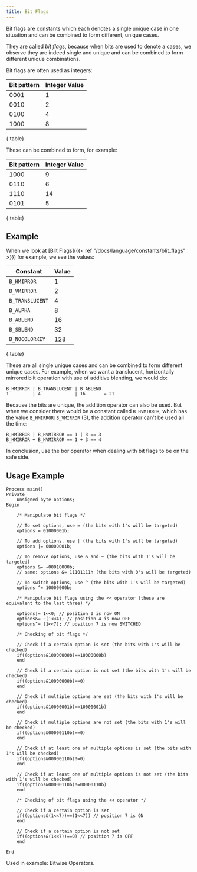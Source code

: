```yaml
---
title: Bit Flags
---
```


Bit flags are constants which each denotes a single unique case in one situation and can be combined to form different, unique cases.

They are called *bit flags*, because when bits are used to denote a cases, we observe they are indeed single and unique and can be combined to form different unique combinations.

Bit flags are often used as integers:

| Bit pattern | Integer Value |
|---|---|
| 0001 | 1 |
| 0010 | 2 |
| 0100 | 4 |
| 1000 | 8 |
{.table}

These can be combined to form, for example:

| Bit pattern | Integer Value |
|---|---|
| 1000 | 9 |
| 0110 | 6 |
| 1110 | 14 |
| 0101 | 5 |
{.table}

## Example

When we look at [Blit Flags]({{< ref "/docs/language/constants/blit_flags" >}}) for example, we see the values:

| Constant | Value
|---|---|
| `B_HMIRROR` | 1 |
| `B_VMIRROR` | 2 |
| `B_TRANSLUCENT` | 4 |
| `B_ALPHA` | 8 |
| `B_ABLEND` | 16 |
| `B_SBLEND` | 32 |
| `B_NOCOLORKEY` | 128 |
{.table}

These are all single unique cases and can be combined to form different unique cases. For example, when we want a translucent, horizontally mirrored blit operation with use of additive blending, we would do:

```
B_HMIRROR | B_TRANSLUCENT | B_ABLEND
1         | 4             | 16       = 21
```

Because the bits are unique, the addition operator can also be used. But when we consider there would be a constant called `B_HVMIRROR`, which has the value `B_HMIRROR|B_VMIRROR` (3), the addition operator can't be used all the time:

```
B_HMIRROR | B_HVMIRROR == 1 | 3 == 3
B_HMIRROR + B_HVMIRROR == 1 + 3 == 4
```

In conclusion, use the bor operator when dealing with bit flags to be on the safe side.

## Usage Example

```
Process main()
Private
    unsigned byte options;
Begin

    /* Manipulate bit flags */

    // To set options, use = (the bits with 1's will be targeted)
    options = 01000001b;

    // To add options, use | (the bits with 1's will be targeted)
    options |= 00000001b;

    // To remove options, use & and ~ (the bits with 1's will be targeted)
    options &= ~00010000b;
    // same: options &= 11101111h (the bits with 0's will be targeted)

    // To switch options, use ^ (the bits with 1's will be targeted)
    options ^= 10000000b;

    /* Manipulate bit flags using the << operator (these are equivalent to the last three) */

    options|= 1<<0; // position 0 is now ON
    options&= ~(1<<4); // position 4 is now OFF
    options^= (1<<7); // position 7 is now SWITCHED

    /* Checking of bit flags */

    // Check if a certain option is set (the bits with 1's will be checked)
    if((options&10000000b)==10000000b)
    end

    // Check if a certain option is not set (the bits with 1's will be checked)
    if((options&10000000b)==0)
    end

    // Check if multiple options are set (the bits with 1's will be checked)
    if((options&10000001b)==10000001b)
    end

    // Check if multiple options are not set (the bits with 1's will be checked)
    if((options&00000110b)==0)
    end

    // Check if at least one of multiple options is set (the bits with 1's will be checked)
    if((options&00000110b)!=0)
    end

    // Check if at least one of multiple options is not set (the bits with 1's will be checked)
    if((options&00000110b)!=00000110b)
    end

    /* Checking of bit flags using the << operator */

    // Check if a certain option is set
    if((options&(1<<7))==(1<<7)) // position 7 is ON
    end

    // Check if a certain option is not set
    if((options&(1<<7))==0) // position 7 is OFF
    end

End
```

Used in example: Bitwise Operators.
